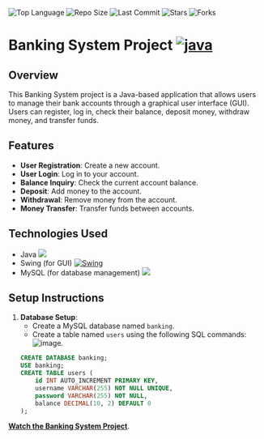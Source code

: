 ![Top Language](https://img.shields.io/github/languages/top/Parasayte/Bank-system?style=flat&color=yellowgreen)
![Repo Size](https://img.shields.io/github/repo-size/Parasayte/Bank-system?style=flat&color=teal)
![Last Commit](https://img.shields.io/github/last-commit/Parasayte/Bank-system?style=flat&color=gold)
![Stars](https://img.shields.io/github/stars/Parasayte/Bank-system?style=flat&color=crimson)
![Forks](https://img.shields.io/github/forks/Parasayte/Bank-system?style=flat&color=purple)




# Banking System Project [![java](https://img.shields.io/badge/Project-maroon?style=plastic&label=Java&labelColor=gray)](https://www.java.com/en/)

## Overview
This Banking System project is a Java-based application that allows users to manage their bank accounts through a graphical user interface (GUI). Users can register, log in, check their balance, deposit money, withdraw money, and transfer funds.

## Features
- **User Registration**: Create a new account.
- **User Login**: Log in to your account.
- **Balance Inquiry**: Check the current account balance.
- **Deposit**: Add money to the account.
- **Withdrawal**: Remove money from the account.
- **Money Transfer**: Transfer funds between accounts.

## Technologies Used
- Java [![](https://img.shields.io/badge/Java-orangered?style=plastic&label=Java&labelColor=gray)](https://www.java.com/en/)
- Swing (for GUI) [![Swing](https://img.shields.io/badge/Swing-teal?style=plastic&label=Java&labelColor=gray)](https://docs.oracle.com/javase/tutorial/uiswing/)
- MySQL (for database management) [![](https://img.shields.io/badge/SQL-crimson?style=plastic&label=MySql&labelColor=gray)](https://www.mysql.com/)

## Setup Instructions


1. **Database Setup**:
   - Create a MySQL database named `banking`.
   - Create a table named `users` using the following SQL commands:
![image](https://thumbs2.imgbox.com/6a/57/tdQoz49T_t.png).
   ```sql
   CREATE DATABASE banking;
   USE banking;
   CREATE TABLE users (
       id INT AUTO_INCREMENT PRIMARY KEY,
       username VARCHAR(255) NOT NULL UNIQUE,
       password VARCHAR(255) NOT NULL,
       balance DECIMAL(10, 2) DEFAULT 0
   );

 **[Watch the Banking System Project](https://youtu.be/TaL1iPhSQP8)**.

